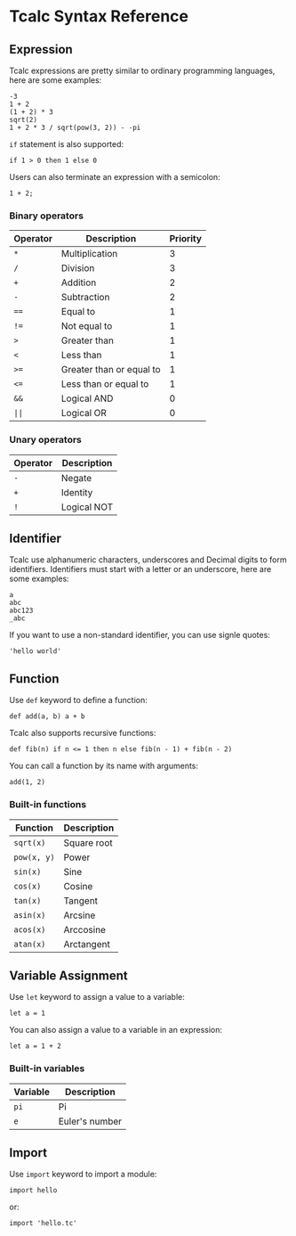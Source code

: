 # Tcalc Syntax Reference

## Expression

Tcalc expressions are pretty similar to ordinary programming languages, here are some examples:

```plaintext
-3
1 + 2
(1 + 2) * 3
sqrt(2)
1 + 2 * 3 / sqrt(pow(3, 2)) - -pi
```

`if` statement is also supported:

```plaintext
if 1 > 0 then 1 else 0
```

Users can also terminate an expression with a semicolon:

```plaintext
1 + 2;
```

### Binary operators

| Operator | Description | Priority |
| --- | --- | --- |
| `*` | Multiplication | 3 |
| `/` | Division | 3 |
| `+` | Addition | 2 |
| `-` | Subtraction | 2 |
| `==` | Equal to | 1 |
| `!=` | Not equal to | 1 |
| `>` | Greater than | 1 |
| `<` | Less than | 1 |
| `>=` | Greater than or equal to | 1 |
| `<=` | Less than or equal to | 1 |
| `&&` | Logical AND | 0 |
| `\|\|` | Logical OR | 0 |

### Unary operators

| Operator | Description |
| --- | --- |
| `-` | Negate |
| `+` | Identity |
| `!` | Logical NOT |

## Identifier

Tcalc use alphanumeric characters, underscores and Decimal digits to form identifiers. Identifiers must start with a letter or an underscore, here are some examples:

```plaintext
a
abc
abc123
_abc
```

If you want to use a non-standard identifier, you can use signle quotes:

```plaintext
'hello world'
```

## Function

Use `def` keyword to define a function:

```plaintext
def add(a, b) a + b
```

Tcalc also supports recursive functions:

```plaintext
def fib(n) if n <= 1 then n else fib(n - 1) + fib(n - 2)
```

You can call a function by its name with arguments:

```plaintext
add(1, 2)
```

### Built-in functions

| Function | Description |
| --- | --- |
| `sqrt(x)` | Square root |
| `pow(x, y)` | Power |
| `sin(x)` | Sine |
| `cos(x)` | Cosine |
| `tan(x)` | Tangent |
| `asin(x)` | Arcsine |
| `acos(x)` | Arccosine |
| `atan(x)` | Arctangent |

## Variable Assignment

Use `let` keyword to assign a value to a variable:

```plaintext
let a = 1
```

You can also assign a value to a variable in an expression:

```plaintext
let a = 1 + 2
```

### Built-in variables

| Variable | Description |
| --- | --- |
| `pi` | Pi |
| `e` | Euler's number |

## Import

Use `import` keyword to import a module:

```plaintext
import hello
```

or:

```plaintext
import 'hello.tc'
```
